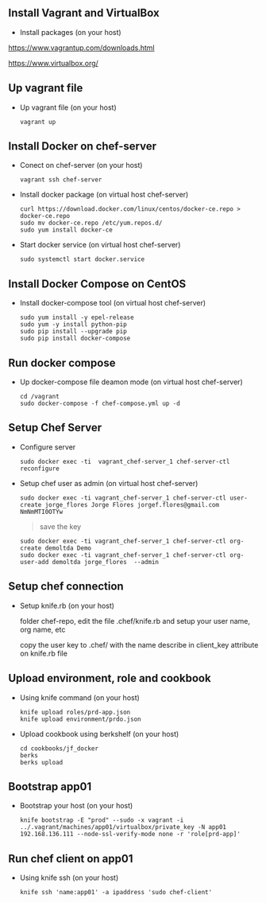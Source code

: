 Install Vagrant and VirtualBox
------------------------------

- Install packages (on your host)

https://www.vagrantup.com/downloads.html

https://www.virtualbox.org/

Up vagrant file
---------------

- Up vagrant file (on your host)

  ```
  vagrant up
  ```


Install Docker on chef-server
-----------------------------
- Conect on chef-server (on your host)
  
  ```
  vagrant ssh chef-server 
  ```

- Install docker package (on virtual host chef-server)

  ```
  curl https://download.docker.com/linux/centos/docker-ce.repo > docker-ce.repo
  sudo mv docker-ce.repo /etc/yum.repos.d/
  sudo yum install docker-ce
  ```

- Start docker service (on virtual host chef-server)

  ```
  sudo systemctl start docker.service
  ```

Install Docker Compose on CentOS
--------------------------------

- Install docker-compose tool (on virtual host chef-server)

  ```
  sudo yum install -y epel-release
  sudo yum -y install python-pip
  sudo pip install --upgrade pip
  sudo pip install docker-compose
  ```
  

Run docker compose
------------------

- Up docker-compose file deamon mode (on virtual host chef-server)

  ```
  cd /vagrant
  sudo docker-compose -f chef-compose.yml up -d
  ```

Setup Chef Server
-----------------

- Configure server
  
  ```
  sudo docker exec -ti  vagrant_chef-server_1 chef-server-ctl reconfigure
  ```

- Setup chef user as admin (on virtual host chef-server)

  ```
  sudo docker exec -ti vagrant_chef-server_1 chef-server-ctl user-create jorge_flores Jorge Flores jorgef.flores@gmail.com NmNmMTI0OTYw
  ```

  > save the key  

  ```
  sudo docker exec -ti vagrant_chef-server_1 chef-server-ctl org-create demoltda Demo
  sudo docker exec -ti vagrant_chef-server_1 chef-server-ctl org-user-add demoltda jorge_flores  --admin
  ```
  

Setup chef connection 
---------------------

- Setup knife.rb (on your host)

  folder chef-repo, edit the file .chef/knife.rb and setup your user name, org name, etc
  
  copy the user key to .chef/ with the name describe in client_key attribute on knife.rb file


Upload environment, role and cookbook
-------------------------------------

- Using knife command (on your host)

  ```
  knife upload roles/prd-app.json
  knife upload environment/prdo.json
  ```
  
- Upload cookbook using berkshelf (on your host)

  ```
  cd cookbooks/jf_docker
  berks 
  berks upload
  ```
  
Bootstrap app01
---------------

- Bootstrap your host (on your host)

  ```
  knife bootstrap -E "prod" --sudo -x vagrant -i ../.vagrant/machines/app01/virtualbox/private_key -N app01 192.168.136.111 --node-ssl-verify-mode none -r 'role[prd-app]'
  ```
  
Run chef client on app01
------------------------

- Using knife ssh (on your host)

  ```
  knife ssh 'name:app01' -a ipaddress 'sudo chef-client'
  ```

